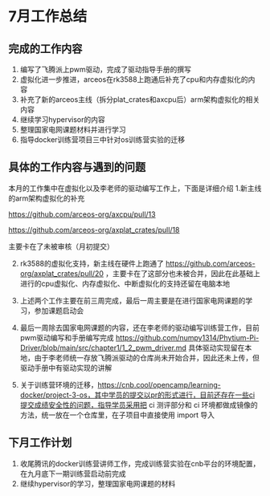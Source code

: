 # 7月工作总结

## 完成的工作内容
1. 编写了飞腾派上pwm驱动，完成了驱动指导手册的撰写
2. 虚拟化进一步推进，arceos在rk3588上跑通后补充了cpu和内存虚拟化的内容
3. 补充了新的arceos主线（拆分plat_crates和axcpu后）arm架构虚拟化的相关内容
4. 继续学习hypervisor的内容
5. 整理国家电网课题材料并进行学习
6. 指导docker训练营项目三中针对os训练营实验的迁移

## 具体的工作内容与遇到的问题
本月的工作集中在虚拟化以及李老师的驱动编写工作上，下面是详细介绍
1.新主线的arm架构虚拟化的补充

https://github.com/arceos-org/axcpu/pull/13

https://github.com/arceos-org/axplat_crates/pull/18

主要卡在了未被审核（月初提交）

2. rk3588的虚拟化支持，新主线在硬件上跑通了 https://github.com/arceos-org/axplat_crates/pull/20 ，主要卡在了这部分也未被合并，因此在此基础上进行的cpu虚拟化、内存虚拟化、中断虚拟化的支持还留在电脑本地

3. 上述两个工作主要在前三周完成，最后一周主要是在进行国家电网课题的学习，参加课题启动会

4. 最后一周除去国家电网课题的内容，还在李老师的驱动编写训练营工作，目前pwm驱动编写和手册编写完成 https://github.com/numpy1314/Phytium-Pi-Driver/blob/main/src/chapter1/1_2_pwm_driver.md 具体驱动实现留在本地，由于李老师统一存放飞腾派驱动的仓库尚未开始合并，因此还未上传，但驱动手册中有驱动实现的讲解

5. 关于训练营环境的迁移，https://cnb.cool/opencamp/learning-docker/project-3-os，其中学员的提交以pr的形式进行，目前还存在一些ci提交成绩安全性的问题，指导学员采用把 ci 测评部分和 ci 环境都做成镜像的方法，统一放在一个仓库里，在子项目中直接使用 import 导入

## 下月工作计划
1. 收尾腾讯的docker训练营讲师工作，完成训练营实验在cnb平台的环境配置，在九月底下一期训练营启动前完成
2. 继续hypervisor的学习，整理国家电网课题的材料

